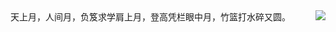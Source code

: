 <img align="right" src="https://github-readme-stats.vercel.app/api?username=wyryyds&show_icons=true&icon_color=4B0082&text_color=F0E68C&bg_color=696969&hide_title=true" />
天上月，人间月，负笈求学肩上月，登高凭栏眼中月，竹篮打水碎又圆。
